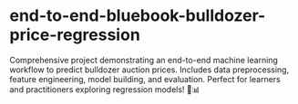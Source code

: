 # end-to-end-bluebook-bulldozer-price-regression
Comprehensive project demonstrating an end-to-end machine learning workflow to predict bulldozer auction prices. Includes data preprocessing, feature engineering, model building, and evaluation. Perfect for learners and practitioners exploring regression models! 🚜📊
